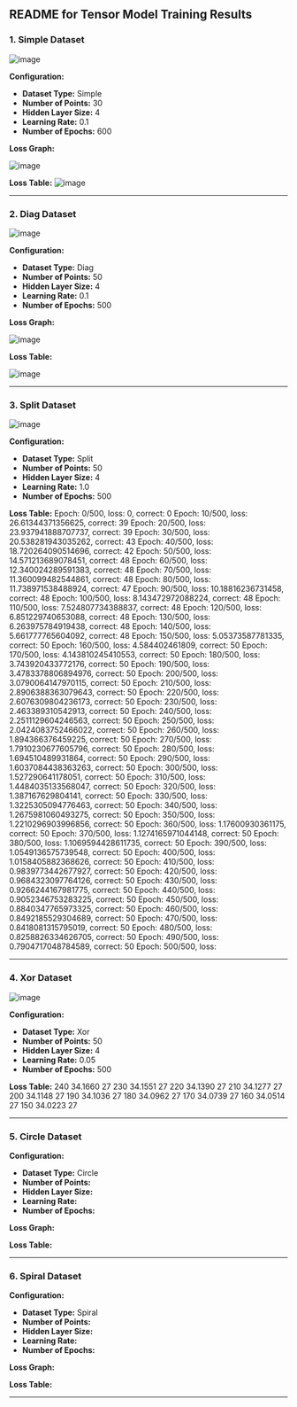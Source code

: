 ## **README for Tensor Model Training Results**

### 1. **Simple Dataset**

![image](https://github.com/user-attachments/assets/8ff8d8c2-0851-4fe2-991e-311f51cdee6e)

**Configuration:**
- **Dataset Type:** Simple  
- **Number of Points:** 30
- **Hidden Layer Size:** 4
- **Learning Rate:** 0.1
- **Number of Epochs:** 600

**Loss Graph:**

![image](https://github.com/user-attachments/assets/fbc8dccd-5e5d-4c01-bd9b-c1a9d0a96caf)


**Loss Table:**
![image](https://github.com/user-attachments/assets/69b3526a-e297-4256-8d7c-832f8cbe3f32)

---

### 2. **Diag Dataset**

![image](https://github.com/user-attachments/assets/995481a0-20df-4c8d-bf44-80690da93d97)


**Configuration:**
- **Dataset Type:** Diag  
- **Number of Points:** 50 
- **Hidden Layer Size:** 4
- **Learning Rate:** 0.1
- **Number of Epochs:** 500

**Loss Graph:**

![image](https://github.com/user-attachments/assets/ffe3f99f-2b62-4ae5-834e-6a057e62d74a)

**Loss Table:**

![image](https://github.com/user-attachments/assets/231c7ef7-e977-4752-b109-fdd54049a1ac)


---

### 3. **Split Dataset**

![image](https://github.com/user-attachments/assets/468a6728-96ec-44f0-bf0e-19e28071865d)


**Configuration:**
- **Dataset Type:** Split  
- **Number of Points:** 50
- **Hidden Layer Size:** 4
- **Learning Rate:** 1.0
- **Number of Epochs:** 500
  
**Loss Table:**
Epoch: 0/500, loss: 0, correct: 0 Epoch: 10/500, loss: 26.61344371356625, correct: 39 Epoch: 20/500, loss: 23.937941888707737, correct: 39 Epoch: 30/500, loss: 20.538281943035262, correct: 43 Epoch: 40/500, loss: 18.720264090514696, correct: 42 Epoch: 50/500, loss: 14.571213689078451, correct: 48 Epoch: 60/500, loss: 12.340024289591383, correct: 48 Epoch: 70/500, loss: 11.360099482544861, correct: 48 Epoch: 80/500, loss: 11.738971538488924, correct: 47 Epoch: 90/500, loss: 10.18816236731458, correct: 48 Epoch: 100/500, loss: 8.143472972088224, correct: 48 Epoch: 110/500, loss: 7.524807734388837, correct: 48 Epoch: 120/500, loss: 6.851229740653088, correct: 48 Epoch: 130/500, loss: 6.263975784919438, correct: 48 Epoch: 140/500, loss: 5.661777765604092, correct: 48 Epoch: 150/500, loss: 5.05373587781335, correct: 50 Epoch: 160/500, loss: 4.584402461809, correct: 50 Epoch: 170/500, loss: 4.143810245410553, correct: 50 Epoch: 180/500, loss: 3.743920433772176, correct: 50 Epoch: 190/500, loss: 3.4783378806894976, correct: 50 Epoch: 200/500, loss: 3.0790064147970115, correct: 50 Epoch: 210/500, loss: 2.8906388363079643, correct: 50 Epoch: 220/500, loss: 2.6076309804236173, correct: 50 Epoch: 230/500, loss: 2.463389310542913, correct: 50 Epoch: 240/500, loss: 2.2511129604246563, correct: 50 Epoch: 250/500, loss: 2.0424083752466022, correct: 50 Epoch: 260/500, loss: 1.894366376459225, correct: 50 Epoch: 270/500, loss: 1.7910230677605796, correct: 50 Epoch: 280/500, loss: 1.694510489931864, correct: 50 Epoch: 290/500, loss: 1.6037084438363263, correct: 50 Epoch: 300/500, loss: 1.527290641178051, correct: 50 Epoch: 310/500, loss: 1.4484035133568047, correct: 50 Epoch: 320/500, loss: 1.387167629804141, correct: 50 Epoch: 330/500, loss: 1.3225305094776463, correct: 50 Epoch: 340/500, loss: 1.2675981060493275, correct: 50 Epoch: 350/500, loss: 1.2210296903996856, correct: 50 Epoch: 360/500, loss: 1.17600930361175, correct: 50 Epoch: 370/500, loss: 1.1274165971044148, correct: 50 Epoch: 380/500, loss: 1.1069594428611735, correct: 50 Epoch: 390/500, loss: 1.0549136575739548, correct: 50 Epoch: 400/500, loss: 1.0158405882368626, correct: 50 Epoch: 410/500, loss: 0.9839773442677927, correct: 50 Epoch: 420/500, loss: 0.9684323097764126, correct: 50 Epoch: 430/500, loss: 0.9266244167981775, correct: 50 Epoch: 440/500, loss: 0.9052346753283225, correct: 50 Epoch: 450/500, loss: 0.8840347765973325, correct: 50 Epoch: 460/500, loss: 0.8492185529304689, correct: 50 Epoch: 470/500, loss: 0.8418081315795019, correct: 50 Epoch: 480/500, loss: 0.8258826334626705, correct: 50 Epoch: 490/500, loss: 0.7904717048784589, correct: 50 Epoch: 500/500, loss:

---

### 4. **Xor Dataset**

![image](https://github.com/user-attachments/assets/8dda35d9-dba9-411a-8f26-8b494c30c789)


**Configuration:**
- **Dataset Type:** Xor  
- **Number of Points:** 50
- **Hidden Layer Size:** 4 
- **Learning Rate:** 0.05
- **Number of Epochs:** 500

**Loss Table:**
240	34.1660	27
230	34.1551	27
220	34.1390	27
210	34.1277	27
200	34.1148	27
190	34.1036	27
180	34.0962	27
170	34.0739	27
160	34.0514	27
150	34.0223	27

---

### 5. **Circle Dataset**

**Configuration:**
- **Dataset Type:** Circle  
- **Number of Points:** 
- **Hidden Layer Size:** 
- **Learning Rate:** 
- **Number of Epochs:** 

**Loss Graph:**


**Loss Table:**



---

### 6. **Spiral Dataset**

**Configuration:**
- **Dataset Type:** Spiral  
- **Number of Points:** 
- **Hidden Layer Size:** 
- **Learning Rate:** 
- **Number of Epochs:** 

**Loss Graph:**


**Loss Table:**


---
